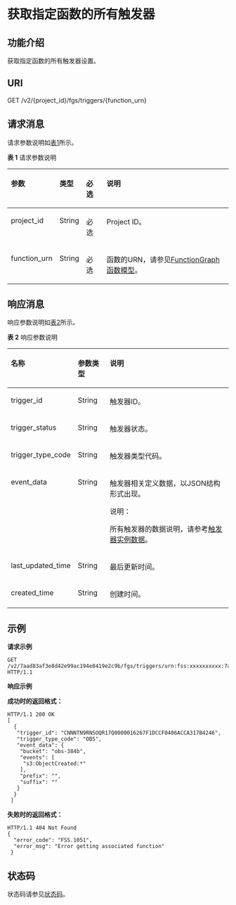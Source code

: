 # 获取指定函数的所有触发器<a name="ZH-CN_TOPIC_0115410438"></a>

## 功能介绍<a name="section64411347"></a>

获取指定函数的所有触发器设置。

## URI<a name="section42831213"></a>

GET /v2/\{project\_id\}/fgs/triggers/\{function\_urn\}

## 请求消息<a name="section49936605"></a>

请求参数说明如[表1](#d0e5446)所示。

**表 1**  请求参数说明

<a name="d0e5446"></a>
<table><thead align="left"><tr id="row43359934"><th class="cellrowborder" valign="top" width="15%" id="mcps1.2.5.1.1"><p id="p22493766"><a name="p22493766"></a><a name="p22493766"></a>参数</p>
</th>
<th class="cellrowborder" valign="top" width="10%" id="mcps1.2.5.1.2"><p id="p10055771"><a name="p10055771"></a><a name="p10055771"></a>类型</p>
</th>
<th class="cellrowborder" valign="top" width="10%" id="mcps1.2.5.1.3"><p id="p9211108"><a name="p9211108"></a><a name="p9211108"></a>必选</p>
</th>
<th class="cellrowborder" valign="top" width="65%" id="mcps1.2.5.1.4"><p id="p7902282"><a name="p7902282"></a><a name="p7902282"></a>说明</p>
</th>
</tr>
</thead>
<tbody><tr id="row36105076"><td class="cellrowborder" valign="top" width="15%" headers="mcps1.2.5.1.1 "><p id="p38830026"><a name="p38830026"></a><a name="p38830026"></a>project_id</p>
</td>
<td class="cellrowborder" valign="top" width="10%" headers="mcps1.2.5.1.2 "><p id="p58224438"><a name="p58224438"></a><a name="p58224438"></a>String</p>
</td>
<td class="cellrowborder" valign="top" width="10%" headers="mcps1.2.5.1.3 "><p id="p18559005"><a name="p18559005"></a><a name="p18559005"></a>必选</p>
</td>
<td class="cellrowborder" valign="top" width="65%" headers="mcps1.2.5.1.4 "><p id="p26884457"><a name="p26884457"></a><a name="p26884457"></a>Project ID。</p>
</td>
</tr>
<tr id="row40633529"><td class="cellrowborder" valign="top" width="15%" headers="mcps1.2.5.1.1 "><p id="p2981527"><a name="p2981527"></a><a name="p2981527"></a>function_urn</p>
</td>
<td class="cellrowborder" valign="top" width="10%" headers="mcps1.2.5.1.2 "><p id="p40177101"><a name="p40177101"></a><a name="p40177101"></a>String</p>
</td>
<td class="cellrowborder" valign="top" width="10%" headers="mcps1.2.5.1.3 "><p id="p33119748"><a name="p33119748"></a><a name="p33119748"></a>必选</p>
</td>
<td class="cellrowborder" valign="top" width="65%" headers="mcps1.2.5.1.4 "><p id="p65453923"><a name="p65453923"></a><a name="p65453923"></a>函数的URN，请参见<a href="FunctionGraph函数模型.md">FunctionGraph函数模型</a>。</p>
</td>
</tr>
</tbody>
</table>

## 响应消息<a name="section46776267"></a>

响应参数说明如[表2](#table394445163918)所示。    

**表 2**  响应参数说明

<a name="table394445163918"></a>
<table><thead align="left"><tr id="row5944851163912"><th class="cellrowborder" valign="top" width="20%" id="mcps1.2.4.1.1"><p id="p7944165193912"><a name="p7944165193912"></a><a name="p7944165193912"></a>名称</p>
</th>
<th class="cellrowborder" valign="top" width="15%" id="mcps1.2.4.1.2"><p id="p494413519391"><a name="p494413519391"></a><a name="p494413519391"></a>参数类型</p>
</th>
<th class="cellrowborder" valign="top" width="65%" id="mcps1.2.4.1.3"><p id="p159441351193918"><a name="p159441351193918"></a><a name="p159441351193918"></a>说明</p>
</th>
</tr>
</thead>
<tbody><tr id="row656714506269"><td class="cellrowborder" valign="top" width="20%" headers="mcps1.2.4.1.1 "><p id="p897220169325"><a name="p897220169325"></a><a name="p897220169325"></a>trigger_id</p>
</td>
<td class="cellrowborder" valign="top" width="15%" headers="mcps1.2.4.1.2 "><p id="p159711416153212"><a name="p159711416153212"></a><a name="p159711416153212"></a>String</p>
</td>
<td class="cellrowborder" valign="top" width="65%" headers="mcps1.2.4.1.3 "><p id="p3971716113216"><a name="p3971716113216"></a><a name="p3971716113216"></a>触发器ID。</p>
</td>
</tr>
<tr id="row10707445161915"><td class="cellrowborder" valign="top" width="20%" headers="mcps1.2.4.1.1 "><p id="p1282013191495"><a name="p1282013191495"></a><a name="p1282013191495"></a>trigger_status</p>
</td>
<td class="cellrowborder" valign="top" width="15%" headers="mcps1.2.4.1.2 "><p id="p282011191396"><a name="p282011191396"></a><a name="p282011191396"></a>String</p>
</td>
<td class="cellrowborder" valign="top" width="65%" headers="mcps1.2.4.1.3 "><p id="p58201119097"><a name="p58201119097"></a><a name="p58201119097"></a>触发器状态。</p>
</td>
</tr>
<tr id="row1447114561264"><td class="cellrowborder" valign="top" width="20%" headers="mcps1.2.4.1.1 "><p id="p19701163322"><a name="p19701163322"></a><a name="p19701163322"></a>trigger_type_code</p>
</td>
<td class="cellrowborder" valign="top" width="15%" headers="mcps1.2.4.1.2 "><p id="p5461134021911"><a name="p5461134021911"></a><a name="p5461134021911"></a>String</p>
</td>
<td class="cellrowborder" valign="top" width="65%" headers="mcps1.2.4.1.3 "><p id="p296918163326"><a name="p296918163326"></a><a name="p296918163326"></a>触发器类型代码。</p>
</td>
</tr>
<tr id="row171881259182617"><td class="cellrowborder" valign="top" width="20%" headers="mcps1.2.4.1.1 "><p id="p15535100113911"><a name="p15535100113911"></a><a name="p15535100113911"></a>event_data</p>
</td>
<td class="cellrowborder" valign="top" width="15%" headers="mcps1.2.4.1.2 "><p id="p17472940181917"><a name="p17472940181917"></a><a name="p17472940181917"></a>String</p>
</td>
<td class="cellrowborder" valign="top" width="65%" headers="mcps1.2.4.1.3 "><p id="p1596641617325"><a name="p1596641617325"></a><a name="p1596641617325"></a>触发器相关定义数据，以JSON结构形式出现。</p>
<div class="note" id="note18893195115612"><a name="note18893195115612"></a><a name="note18893195115612"></a><span class="notetitle"> 说明： </span><div class="notebody"><p id="p188933510619"><a name="p188933510619"></a><a name="p188933510619"></a>所有触发器的数据说明，请参考<a href="函数Trigger-Management触发器模型.md#section196721276373">触发器实例数据</a>。</p>
</div></div>
</td>
</tr>
<tr id="row152771626162720"><td class="cellrowborder" valign="top" width="20%" headers="mcps1.2.4.1.1 "><p id="p19484145112813"><a name="p19484145112813"></a><a name="p19484145112813"></a>last_updated_time</p>
</td>
<td class="cellrowborder" valign="top" width="15%" headers="mcps1.2.4.1.2 "><p id="p420044517221"><a name="p420044517221"></a><a name="p420044517221"></a>String</p>
</td>
<td class="cellrowborder" valign="top" width="65%" headers="mcps1.2.4.1.3 "><p id="p206041542154210"><a name="p206041542154210"></a><a name="p206041542154210"></a>最后更新时间。</p>
</td>
</tr>
<tr id="row143501123142714"><td class="cellrowborder" valign="top" width="20%" headers="mcps1.2.4.1.1 "><p id="p16454055789"><a name="p16454055789"></a><a name="p16454055789"></a>created_time</p>
</td>
<td class="cellrowborder" valign="top" width="15%" headers="mcps1.2.4.1.2 "><p id="p9960161643210"><a name="p9960161643210"></a><a name="p9960161643210"></a>String</p>
</td>
<td class="cellrowborder" valign="top" width="65%" headers="mcps1.2.4.1.3 "><p id="p1086517578428"><a name="p1086517578428"></a><a name="p1086517578428"></a>创建时间。</p>
</td>
</tr>
</tbody>
</table>

## 示例<a name="section12567133317216"></a>

**请求示例**

```
GET /v2/7aad83af3e8d42e99ac194e8419e2c9b/fgs/triggers/urn:fss:xxxxxxxxxx:7aad83af3e8d42e99ac194e8419e2c9b:function:default:test:latest 
HTTP/1.1
```

**响应示例**

**成功时的返回格式：**

```
HTTP/1.1 200 OK 
[ 
  { 
   "trigger_id": "CNNNTN9RNSOQR17Q0000016267F1DCCF0406ACCA317B4246", 
   "trigger_type_code": "OBS", 
   "event_data": { 
    "bucket": "obs-384b", 
    "events": [ 
     "s3:ObjectCreated:*" 
    ], 
    "prefix": "", 
    "suffix": "" 
   }
  } 
 ]
```

**失败时的返回格式：**

```
HTTP/1.1 404 Not Found 
{ 
  "error_code": "FSS.1051", 
  "error_msg": "Error getting associated function" 
 }
```

## 状态码<a name="section18333224"></a>

状态码请参见[状态码](状态码.md)。

